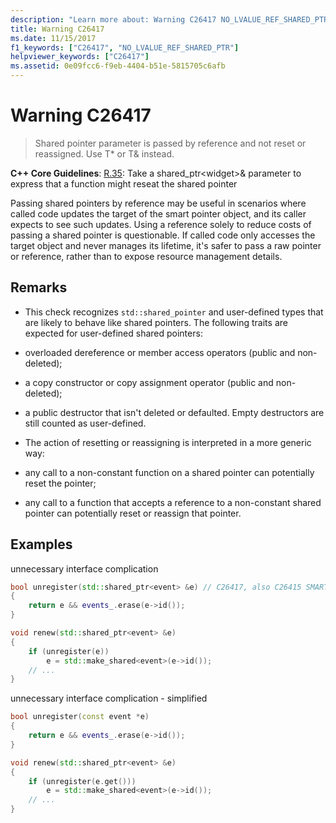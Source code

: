 ```yaml
---
description: "Learn more about: Warning C26417 NO_LVALUE_REF_SHARED_PTR"
title: Warning C26417
ms.date: 11/15/2017
f1_keywords: ["C26417", "NO_LVALUE_REF_SHARED_PTR"]
helpviewer_keywords: ["C26417"]
ms.assetid: 0e09fcc6-f9eb-4404-b51e-5815705c6afb
---
```

# Warning C26417

> Shared pointer parameter is passed by reference and not reset or reassigned. Use T* or T& instead.

**C++ Core Guidelines**:
[R.35](https://isocpp.github.io/CppCoreGuidelines/CppCoreGuidelines#r35-take-a-shared_ptrwidget-parameter-to-express-that-a-function-might-reseat-the-shared-pointer): Take a shared_ptr\<widget>& parameter to express that a function might reseat the shared pointer

Passing shared pointers by reference may be useful in scenarios where called code updates the target of the smart pointer object, and its caller expects to see such updates. Using a reference solely to reduce costs of passing a shared pointer is questionable. If called code only accesses the target object and never manages its lifetime, it's safer to pass a raw pointer or reference, rather than to expose resource management details.

## Remarks

- This check recognizes `std::shared_pointer` and user-defined types that are likely to behave like shared pointers. The following traits are expected for user-defined shared pointers:

- overloaded dereference or member access operators (public and non-deleted);

- a copy constructor or copy assignment operator (public and non-deleted);

- a public destructor that isn't deleted or defaulted. Empty destructors are still counted as user-defined.

- The action of resetting or reassigning is interpreted in a more generic way:

- any call to a non-constant function on a shared pointer can potentially reset the pointer;

- any call to a function that accepts a reference to a non-constant shared pointer can potentially reset or reassign that pointer.

## Examples

unnecessary interface complication

```cpp
bool unregister(std::shared_ptr<event> &e) // C26417, also C26415 SMART_PTR_NOT_NEEDED
{
    return e && events_.erase(e->id());
}

void renew(std::shared_ptr<event> &e)
{
    if (unregister(e))
        e = std::make_shared<event>(e->id());
    // ...
}
```

unnecessary interface complication - simplified

```cpp
bool unregister(const event *e)
{
    return e && events_.erase(e->id());
}

void renew(std::shared_ptr<event> &e)
{
    if (unregister(e.get()))
        e = std::make_shared<event>(e->id());
    // ...
}
```
